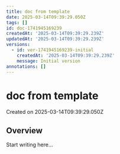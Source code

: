 ```yaml
---
title: doc from template
date: 2025-03-14T09:39:29.050Z
tags: []
id: doc-1741945169239
createdAt: '2025-03-14T09:39:29.239Z'
updatedAt: '2025-03-14T09:39:29.239Z'
versions:
  - id: ver-1741945169239-initial
    createdAt: '2025-03-14T09:39:29.239Z'
    message: Initial version
annotations: []
---
```


# doc from template

Created on 2025-03-14T09:39:29.050Z

## Overview

Start writing here...
